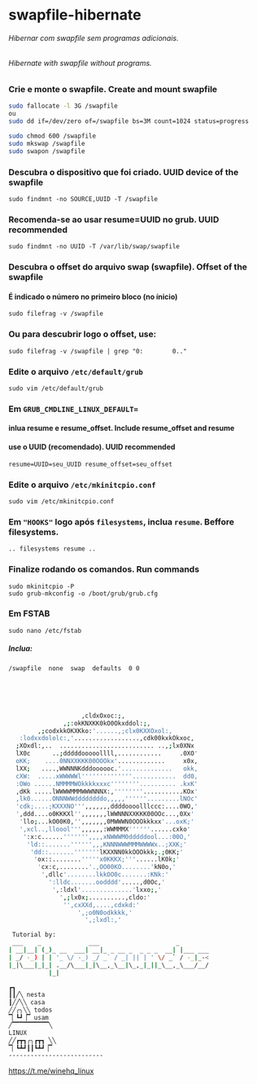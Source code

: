 # swapfile-hibernate

###### Hibernar com swapfile sem programas adicionais.

###### Hibernate with swapfile without programs. 

### Crie e monte o swapfile. Create and mount swapfile

```bash
sudo fallocate -l 3G /swapfile
ou
sudo dd if=/dev/zero of=/swapfile bs=3M count=1024 status=progress

sudo chmod 600 /swapfile
sudo mkswap /swapfile
sudo swapon /swapfile
```

### Descubra o dispositivo que foi criado.    UUID device of the swapfile

    sudo findmnt -no SOURCE,UUID -T /swapfile
  
### Recomenda-se ao usar resume=UUID no grub.    UUID recommended

    sudo findmnt -no UUID -T /var/lib/swap/swapfile

### Descubra o offset do arquivo swap (swapfile).    Offset of the swapfile

#### É indicado o número no primeiro bloco (no ínicio)

    sudo filefrag -v /swapfile

### Ou para descubrir logo o offset, use:

    sudo filefrag -v /swapfile | grep "0:        0.."
    
### Edite o arquivo `/etc/default/grub`

`sudo vim /etc/default/grub`

### Em `GRUB_CMDLINE_LINUX_DEFAULT=`

#### inlua resume e resume_offset.    Include resume_offset and resume
#### use o UUID (recomendado).    UUID recommended

    resume=UUID=seu_UUID resume_offset=seu_offset
    
### Edite o arquivo `/etc/mkinitcpio.conf`

`sudo vim /etc/mkinitcpio.conf`

### Em `"HOOKS"` logo após `filesystems`, inclua `resume`.    Beffore filesystems. 

    .. filesystems resume ..

### Finalize rodando os comandos.    Run commands

```
sudo mkinitcpio -P
sudo grub-mkconfig -o /boot/grub/grub.cfg
```

### Em FSTAB

    sudo nano /etc/fstab
    
##### Inclua:

    /swapfile  none  swap  defaults  0 0

<br/>
<br/>
<br/>

```bash
                    ,cldxOxoc:;,
               ,;:okKNXKK0kO0Okxddol:;,
        ,;codxkkOKXKko:'......,;clx0KXXOxol:,
   :lodxxdololc:,'..................,cdk00kxkOkxoc,
  ;XOxdl:,..  .......................... ..,;lx0XNx
  lX0c      ..;dddddooooollll,............     .0XO'
  oKK;    ....0NNXXKKK00OOOkx'.............     x0x,
  lXX;   ....,WWNNNKdddoooooc.'..............   okk,
  cXW:  .....xWWWWWl''''''''''''''............  dd0,
  :OWo ......NMMMMWOkkkkxxxc''''''''.......... .kxK'
  ,dKk .....lWWWWMMMWWWNNNX:,''''''''...........KOx'
  ,lk0......ONNNWWddddddddo,,,,,''''''.........lNOc'
  'cdk;....;KXXXNO''',,,,,,,ddddoooolllccc:....0WO,'
  ',ddd....o0KKKXl'',,,,,,,lWWNNNXXKKK00OOc...,0Xx'
   'llo;...kO00K0,'',,,,,,,0MWWWN0OOOkkkxx'...oxK;'
   ',xcl..,lloool''',,,,,,:WWMMMX''''''......cxko'
    ':x:c......''''''',,,,xNWWWM0dddddool...:00O,'
     'ld::.......'''''',,,KNNNWWWMMMWWWWx..;XXK;'
      'dd::.......'''''''lKXXNN0kkOOOkkk;.;0KK;'
       'ox::........'''''x0KKKX;'''......lK0k;'
        'cx:c,........'.,OO00KO........'kN0o,'
         ',dllc'........lkkOO0c.......:KNk:'
           ':lldc.......oodddd'.....,d0Oc,'
            ',:ldxl'..............'lxxo;,'
              ',;lx0x;..........,cldo:'
               '',cxXXd,....,cdxkd:'
                   ',;o0N0odkkkk,'
                     ',;lxdl:,'

 Tutorial by:
 ___    _             ___                     _
| __|__| (_)_ __  ___| __|_ _ __ _  _ _ _  __| |___ ___
| _/ -_) | | '_ \/ -_) _/ _` / _| || | ' \/ _` / -_|_-<
|_|\___|_|_| .__/\___|_|\__,_\__|\_,_|_||_\__,_\___/__/
           |_|

┏┓
┃┃╱╲ nesta
┃╱╱╲╲ casa
╱╱╭╮╲╲ todos
▔▏┗┛▕▔ usam
╱▔▔▔▔▔▔▔▔▔▔╲
LINUX
╱╱┏┳┓╭╮┏┳┓ ╲╲
▔▏┗┻┛┃┃┗┻┛▕▔
--------------------------
```
https://t.me/winehq_linux
